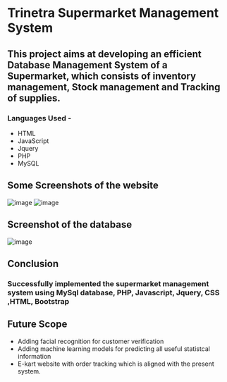 # Trinetra Supermarket Management System
## This project aims at developing an efficient Database Management System of a Supermarket, which consists of inventory management, Stock management and Tracking of supplies.
### Languages Used - 
- HTML
- JavaScript
- Jquery
- PHP
- MySQL
##
## Some Screenshots of the website
![image](https://user-images.githubusercontent.com/64247720/144893823-4cebffff-3e94-4e51-a2cb-bbe8d225cf7b.png)
![image](https://user-images.githubusercontent.com/64247720/144893861-b53e063c-30a0-414f-a9bd-821ad0d43e3a.png)
## Screenshot of the database
  ![image](https://user-images.githubusercontent.com/64247720/144894537-01b47994-45fc-49c6-b7a7-dc5b0e092e20.png)
## Conclusion
### Successfully implemented the supermarket management system using MySql database, PHP, Javascript, Jquery, CSS ,HTML, Bootstrap
## Future Scope
- Adding facial recognition for customer verification 
-	Adding machine learning models for predicting all useful statistcal information 
-	E-kart website with order tracking which is aligned with the present system.
